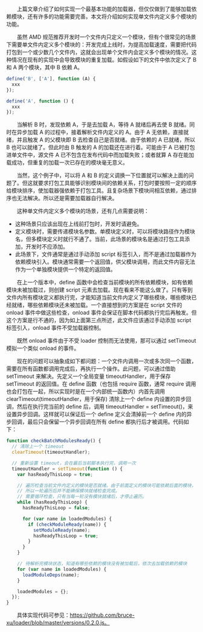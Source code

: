 　　上篇文章介绍了如何实现一个最基本功能的加载器，但仅仅做到了能够加载依赖模块，还有许多的功能需要完善。本文将介绍如何实现单文件内定义多个模块的功能。

　　虽然 AMD 规范推荐开发时一个文件内只定义一个模块，但有个很常见的场景下需要单文件内定义多个模块的：开发完成上线时，为提高加载速度，需要把代码打包到一个或少数几个文件内，这就会出现单个文件内会定义多个模块的情况。这种情况在现有的实现中会导致模块的重复加载。如假设如下的文件中依次定义了 B 和 A 两个模块，其中 B 依赖 A。

``` javascript
define('B', ['A'], function (A) {
  xxx
});

define('A', function () {
  xxx
});
```

　　当解析 B 时，发现依赖 A，于是去加载 A，等待 A 就绪后再去使 B 就绪。同时在异步加载 A 的过程中，接着解析文件内定义的 A。由于 A 无依赖，直接就绪，并且触发 A 的父模块即 B 去检查自己是否就绪。由于依赖的 A 已就绪，所以 B 也可以就绪了。但此时由 B 触发的 A 的加载还在进行着。可能由于 A 已被打包进单文件中，源文件 A 已不包含在发布代码中而加载失败；或者就算 A 存在能加载成功，但重复的加载一次已存在的模块毫无意义。
  
　　当然，这个例子中，可以将 A 和 B 的定义调换一下位置就可以解决上面的问题了。但这就要求打包工具能够识别模块间的依赖关系，打包时要按照一定的顺序给模块排序，使加载器强依赖于打包工具。且复杂场景下模块间相互依赖，通过排序也无法解决。所以还是需要加载器自行解决。
  
　　这种单文件内定义多个模块的场景，还有几点需要说明：
  
+ 这种场景只应该出现在上线前打包时，开发时请避免。
+ 定义模块时，需要传递模块名参数。单模块定义时，可以将模块路径作为模块名，但多模块定义时就行不通了。当前，此场景的模块名是通过打包工具添加，开发时不应添加。
+ 此场景下，文件通常是通过手动添加 script 标签引入，而不是通过加载器作为依赖模块引入。模块通常需要一个返回值，供父模块调用，而此文件内容无法作为一个单独模块提供一个特定的返回值。


　　在上一个版本中，define 函数中会检查当前模块的所有依赖模块，如有依赖模块未被加载过，则创建 script 元素去加载。现在看来不能这么做了。只有等到文件内所有模块定义都执行完，才能知道当前文件内定义了哪些模块，哪些模块已经就绪，哪些依赖模块还未被加载。一个直接想到的方案是在 script 文件的 onload 事件中做这些检查，onload 事件会保证在脚本代码都执行完后再触发。但这个方案是行不通的，因为如上面第三点所述，此文件应该通过手动添加 script 标签引入，onload 事件不受加载器控制。

　　既然 onload 事件由于不受 loader 控制而无法使用，那可以通过 setTimeout 模拟一个类似 onload 的事件。
  
　　现在的问题可以抽象成如下都问题：一个文件内调用一次或多次同一个函数，需要在所有函数都调用完成后，再执行一个操作。此问题，可以通过借助 setTimeout 来解决。先定义一个全局变量 timeoutHandler，用于保存 setTimeout 的返回值。在 define 函数（也包括 require 函数，通常 require 调用也会打包在一起，所以实现时是在一个内部统一函数内）内首先调用 clearTimeout(timeoutHandler，用于保存) 清除上一个 define 内设置的异步回调，然后在执行完当前的 define 后，调用 timeoutHandler = setTimeout()，来设置异步回调。这样就可以保证后一个 define 定义会清掉前一个 define 内的异步回调，最后只会保留一个异步回调在所有 define 都执行后才被调用。代码如下：

``` javascript
function checkBatchModulesReady() {
  // 清除上一个 timeout
  clearTimeout(timeoutHandler);

  // 重新设置 timeout，会在最后当前脚本执行完，调用一次
  timeoutHandler = setTimeout(function () {
    var hasReadyThisLoop = true;

    // 遍历检查当前文件内定义的模块是否就绪。由于前面定义的模块可能依赖后面的模块，
    // 所以一轮遍历后并不能确保模块就绪检查完成。
    // 需要循环检查，只有当每一轮没有模块就绪后，才停止遍历。
    while (hasReadyThisLoop) {
      hasReadyThisLoop = false;

      for (var name in loadedModules) {
        if (checkModuleReady(name)) {
          setModuleReady(name);
          hasReadyThisLoop = true;
        }
      }
    }

    // 待解析完模块状态，知道有哪些依赖的模块没有被加载后，依次去加载依赖的模块
    for (var name in loadedModules) {
      loadModuleDeps(name);
    }

    loadedModules = {};
  });
}
```

　　具体实现代码可参见：https://github.com/bruce-xu/loader/blob/master/versions/0.2.0.js。
